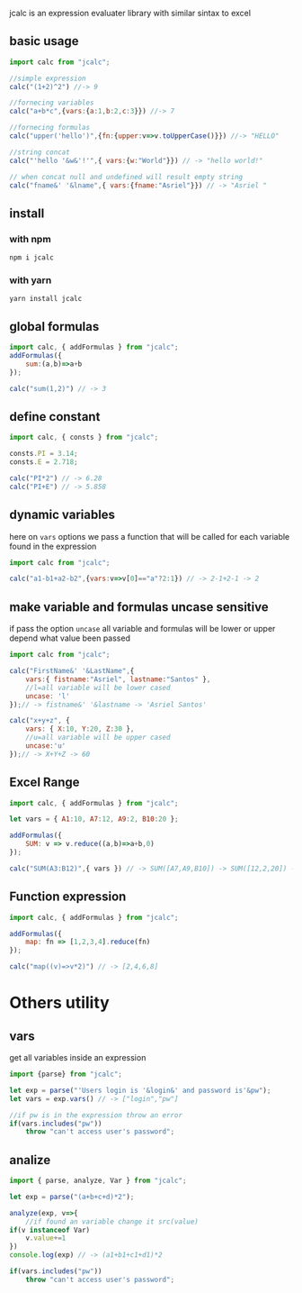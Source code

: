 
jcalc is an expression evaluater library with similar sintax to excel

## basic usage

```js
import calc from "jcalc";

//simple expression
calc("(1+2)^2") //-> 9

//fornecing variables
calc("a+b*c",{vars:{a:1,b:2,c:3}}) //-> 7

//fornecing formulas
calc("upper('hello')",{fn:{upper:v=>v.toUpperCase()}}) //-> "HELLO"

//string concat 
calc("'hello '&w&'!'",{ vars:{w:"World"}}) // -> "hello world!"

// when concat null and undefined will result empty string
calc("fname&' '&lname",{ vars:{fname:"Asriel"}}) // -> "Asriel "

```
## install

### with npm

` npm i jcalc `

### with yarn

` yarn install jcalc `

## global formulas

```js
import calc, { addFormulas } from "jcalc";
addFormulas({
    sum:(a,b)=>a+b
});

calc("sum(1,2)") // -> 3
```
## define constant

```js
import calc, { consts } from "jcalc";

consts.PI = 3.14;
consts.E = 2.718;

calc("PI*2") // -> 6.28
calc("PI+E") // -> 5.858
```

## dynamic variables

here on `vars` options we pass a function that will be called for each variable found in the expression 
```js
import calc from "jcalc";

calc("a1-b1+a2-b2",{vars:v=>v[0]=="a"?2:1}) // -> 2-1+2-1 -> 2
```
## make variable and formulas uncase sensitive

if pass the option `uncase` all variable and formulas will be lower or upper depend what value been passed
```js
import calc from "jcalc";

calc("FirstName&' '&LastName",{
    vars:{ fistname:"Asriel", lastname:"Santos" },
    //l=all variable will be lower cased
    uncase: 'l'
});// -> fistname&' '&lastname -> 'Asriel Santos'

calc("x+y+z", {
    vars: { X:10, Y:20, Z:30 },
    //u=all variable will be upper cased
    uncase:'u'
});// -> X+Y+Z -> 60
```

## Excel Range

```js
import calc, { addFormulas } from "jcalc";

let vars = { A1:10, A7:12, A9:2, B10:20 };

addFormulas({
    SUM: v => v.reduce((a,b)=>a+b,0)
});

calc("SUM(A3:B12)",{ vars }) // -> SUM([A7,A9,B10]) -> SUM([12,2,20]) -> 34
```

## Function expression

```js
import calc, { addFormulas } from "jcalc";

addFormulas({
    map: fn => [1,2,3,4].reduce(fn)
});

calc("map((v)=>v*2)") // -> [2,4,6,8]
```

# Others utility

## vars

get all variables inside an expression
```js
import {parse} from "jcalc";

let exp = parse("'Users login is '&login&' and password is'&pw");
let vars = exp.vars() // -> ["login","pw"]

//if pw is in the expression throw an error
if(vars.includes("pw"))
    throw "can't access user's password";
```

## analize

```js
import { parse, analyze, Var } from "jcalc";

let exp = parse("(a+b+c+d)*2");

analyze(exp, v=>{
    //if found an variable change it src(value)
if(v instanceof Var)
    v.value+=1
})
console.log(exp) // -> (a1+b1+c1+d1)*2

if(vars.includes("pw"))
    throw "can't access user's password";
```